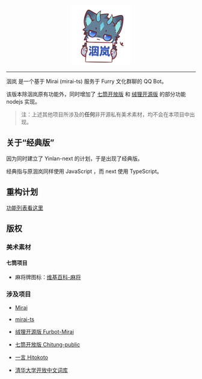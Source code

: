 <div align="center">
   <img width="160" src="docs/assets/yinlan_avatar.jpg" alt="logo"></br>
</div>

---

洇岚 是一个基于 Mirai (mirai-ts) 服务于 Furry 文化群聊的 QQ Bot。

该版本除洇岚原有功能外，同时增加了 [七筒开放版](https://github.com/KadokawaR/Chitung-public) 和 [绒狸开源版](https://github.com/furleywolf/Furbot-Mirai) 的部分功能 nodejs 实现。

> 注：上述其他项目所涉及的**任何**非开源私有美术素材，均不会在本项目中出现。

## 关于“经典版”

因为同时建立了 Yinlan-next 的计划，于是出现了经典版。

经典指与原洇岚同样使用 JavaScript ，而 next 使用 TypeScript。

## 重构计划

[功能列表看这里](docs/ToDo.md)

## 版权

### 美术素材

#### 七筒项目

- 麻将牌图标：[维基百科-麻将](https://zh.wikipedia.org/wiki/%E9%BA%BB%E5%B0%86)

### 涉及项目

- [Mirai](https://github.com/mamoe/mirai)

- [mirai-ts](https://github.com/YunYouJun/mirai-ts)

- [绒狸开源版 Furbot-Mirai](https://github.com/furleywolf/Furbot-Mirai)

- [七筒开放版 Chitung-public](https://github.com/KadokawaR/Chitung-public)

- [一言 Hitokoto](https://github.com/hitokoto-osc)

- [清华大学开放中文词库](http://thuocl.thunlp.org/)